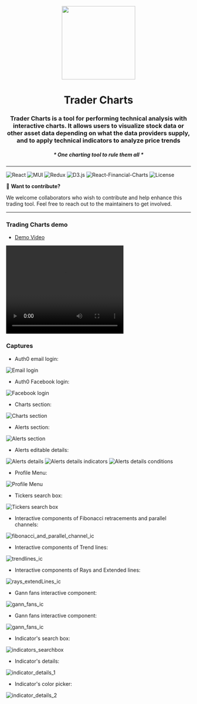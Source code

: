 <div align="center">
    <img src="https://avatars.githubusercontent.com/u/235483245?u=f1859a88b3e3c9d1b5a5857079c364d3746a1ad9" width="200"/>
    <h1>
       Trader Charts
    </h1>
    <h3>
        Trader Charts is a tool for performing technical analysis with interactive charts. It allows users to visualize stock data or other asset data depending on what the data providers supply, and to apply technical indicators to analyze price trends 
    </h3>
   <h5>
      * One charting tool to rule them all *
   </h5>
</div>

---

![React](https://img.shields.io/badge/React-18.3.1-61DAFB?logo=react&logoColor=white)
![MUI](https://img.shields.io/badge/MUI-6.5.0-007FFF?logo=mui&logoColor=white)
![Redux](https://img.shields.io/badge/Redux-4.1.2-764ABC?logo=redux&logoColor=white)
![D3.js](https://img.shields.io/badge/D3.js-4.11.0-F9A03C?logo=d3.js&logoColor=white)
![React-Financial-Charts](https://img.shields.io/badge/Financial%20Charts-2.0.2-0A66C2?logo=chart.js&logoColor=white)
![License](https://img.shields.io/badge/License-MIT-green)




🚀 **Want to contribute?**

We welcome collaborators who wish to contribute and help enhance this trading tool. Feel free to reach out to the maintainers to get involved.

---


### Trading Charts demo

* [Demo Video](https://drive.google.com/file/d/1P6rXxtZItBR0-MQnIe-N1WODwIFOgjrf/view?usp=drive_link)

<div>
   <video width="320" height="240" controls autoplay>
     <source src="https://drive.google.com/file/d/1P6rXxtZItBR0-MQnIe-N1WODwIFOgjrf/view?usp=drive_link" type="video/mp4">
   </video>
</div>

### Captures

* Auth0 email login:

![Email login](assets/img/readme/auth0_email_login.png)

* Auth0 Facebook login:

![Facebook login](assets/img/readme/auth0_facebook_login.png)

* Charts section:

![Charts section](assets/img/readme/charts_section.png)

* Alerts section:

![Alerts section](assets/img/readme/alerts_section.png)


* Alerts editable details:

![Alerts details](assets/img/readme/alerts_details.png)
![Alerts details indicators](assets/img/readme/alerts_details_indicators.png)
![Alerts details conditions](assets/img/readme/alerts_details_conditions.png)

* Profile Menu:

![Profile Menu](assets/img/readme/profile_menu_2.png)

* Tickers search box:

![Tickers search box](assets/img/readme/tickers_searchbox.png)

* Interactive components of Fibonacci retracements and parallel channels:

![fibonacci_and_parallel_channel_ic](assets/img/readme/fibonacci_and_parallel_channel_ic.png)

* Interactive components of Trend lines:

![trendlines_ic](assets/img/readme/trendlines_ic.png)

* Interactive components of Rays and Extended lines:

![rays_extendLines_ic](assets/img/readme/rays_extendLines_ic.png)

* Gann fans interactive component:

![gann_fans_ic](assets/img/readme/gann_fans_ic.png)

* Gann fans interactive component:

![gann_fans_ic](assets/img/readme/gann_fans_ic.png)

* Indicator's search box:

![indicators_searchbox](assets/img/readme/indicators_searchbox.png)

* Indicator's details:

![indicator_details_1](assets/img/readme/indicator_details_1.png)

* Indicator's color picker:

![indicator_details_2](assets/img/readme/indicator_details_2.png)
